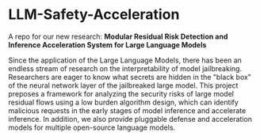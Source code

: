 # LLM-Safety-Acceleration

A repo for our new research: **Modular Residual Risk Detection and Inference Acceleration System for Large Language Models**

Since the application of the Large Language Models, there has been an endless stream of research on the interpretability of model jailbreaking. Researchers are eager to know what secrets are hidden in the "black box" of the neural network layer of the jailbreaked large model. This project preposes a framework for analyzing the security risks of large model residual flows using a low burden algorithm design, which can identify malicious requests in the early stages of model inference and accelerate inference. In addition, we also provide pluggable defense and acceleration models for multiple open-source language models.